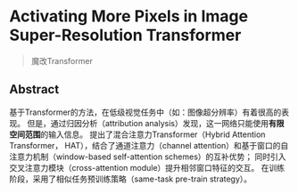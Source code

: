 # Activating More Pixels in Image Super-Resolution Transformer
> 魔改Transformer

## Abstract
基于Transformer的方法，在低级视觉任务中（如：图像超分辨率）有着很高的表现。
但是，通过归因分析（attribution analysis）发现，这一网络只能使用**有限空间范围**的输入信息。
提出了混合注意力Transformer（Hybrid Attention Transformer， HAT），结合了通道注意力（channel attention）和基于窗口的自注意力机制（window-based self-attention schemes）的互补优势； 同时引入交叉注意力模块（cross-attention module）提升相邻窗口特征的交互。
在训练阶段，采用了相似任务预训练策略（same-task pre-train strategy）。
